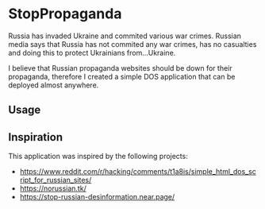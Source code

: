 # StopPropaganda

Russia has invaded Ukraine and commited various war crimes. Russian media says that Russia has not commited any war crimes, has no casualties and doing this to protect Ukrainians from...Ukraine.

I believe that Russian propaganda websites should be down for their propaganda, therefore I created a simple DOS application that can be deployed almost anywhere.

## Usage



## Inspiration

This application was inspired by the following projects:
* https://www.reddit.com/r/hacking/comments/t1a8is/simple_html_dos_script_for_russian_sites/
* https://norussian.tk/
* https://stop-russian-desinformation.near.page/

